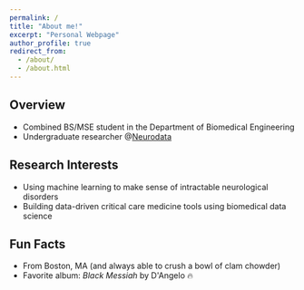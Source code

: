 ```yaml
---
permalink: /
title: "About me!"
excerpt: "Personal Webpage"
author_profile: true
redirect_from: 
  - /about/
  - /about.html
---
```


## Overview
- Combined BS/MSE student in the Department of Biomedical Engineering
- Undergraduate researcher @[Neurodata](https://neurodata.io/)


## Research Interests
- Using machine learning to make sense of intractable neurological disorders 
- Building data-driven critical care medicine tools using biomedical data science

## Fun Facts
- From Boston, MA (and always able to crush a bowl of clam chowder)
- Favorite album: _Black Messiah_ by D'Angelo 🔥
